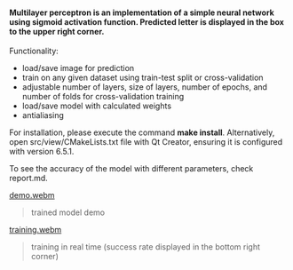 #### Multilayer perceptron is an implementation of a simple neural network using sigmoid activation function. Predicted letter is displayed in the box to the upper right corner.

Functionality:
- load/save image for prediction
- train on any given dataset using train-test split or cross-validation
- adjustable number of layers, size of layers, number of epochs, and number of folds for cross-validation training
- load/save model with calculated weights
- antialiasing


For installation, please execute the command **make install**.
Alternatively, open src/view/CMakeLists.txt file with Qt Creator, ensuring it is configured with version 6.5.1.

To see the accuracy of the model with different parameters, check report.md.


[demo.webm](https://github.com/RamazanovMG/multilayer_perceptron/assets/48622603/bb20279f-6ee5-4e22-873d-4eb76a4a0258)

> trained model demo


[training.webm](https://github.com/RamazanovMG/multilayer_perceptron/assets/48622603/f34167fe-1585-447c-902a-dedc8b02d6af)

> training in real time (success rate displayed in the bottom right corner)
